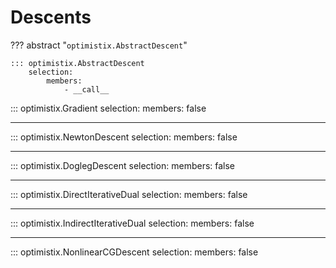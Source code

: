 # Descents

??? abstract "`optimistix.AbstractDescent`"

    ::: optimistix.AbstractDescent
        selection:
            members:
                - __call__

::: optimistix.Gradient
    selection:
        members:
            false

---

::: optimistix.NewtonDescent
    selection:
        members:
            false

---

::: optimistix.DoglegDescent
    selection:
        members:
            false

---

::: optimistix.DirectIterativeDual
    selection:
        members:
            false

---

::: optimistix.IndirectIterativeDual
    selection:
        members:
            false

---

::: optimistix.NonlinearCGDescent
    selection:
        members:
            false
